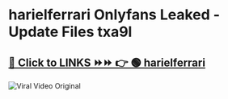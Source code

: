 
 # harielferrari Onlyfans Leaked - Update Files txa9l

## <h2><a href="https://clipsfans.com/harielferrari&ref=git">🔗 Click to LINKS ⏩⏩ 👉 🟢 harielferrari </a></h2>

<a href="https://clipsfans.com/harielferrari&ref=git" rel="nofollow" data-target="animated-image.originalLink"><img src="https://i.ibb.co.com/xMMVF88/686577567.gif" alt="Viral Video Original" style="max-width: 100%; display: inline-block;" data-target="animated-image.originalImage"></a>

